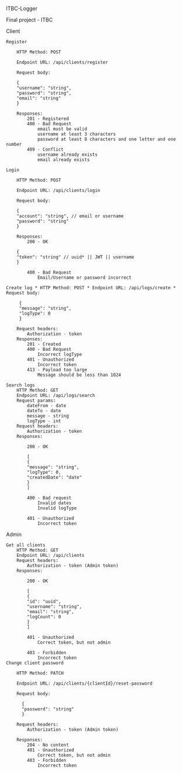 ITBC-Logger

Final project - ITBC 

Client

    Register

        HTTP Method: POST

        Endpoint URL: /api/clients/register

        Request body:

        {
        "username": "string",
        "password": "string",
        "email": "string"
        }

        Responses:
            201 - Registered
            400 - Bad Request
                email must be valid
                username at least 3 characters
                password at least 8 characters and one letter and one number
            409 - Conflict
                username already exists
                email already exists

    Login

        HTTP Method: POST

        Endpoint URL: /api/clients/login

        Request body:

        {
        "account": "string", // email or username
        "password": "string"
        }

        Responses:
            200 - OK

        {
        "token": "string" // uuid* || JWT || username
        }

            400 - Bad Request
                Email/Username or password incorrect

    Create log * HTTP Method: POST * Endpoint URL: /api/logs/create * Request body:

         {
         "message": "string",
         "logType": 0
         }

        Request headers:
            Authorization - token
        Responses:
            201 - Created
            400 - Bad Request
                Incorrect logType
            401 - Unauthorized
                Incorrect token
            413 - Payload too large
                Message should be less than 1024

    Search logs
        HTTP Method: GET
        Endpoint URL: /api/logs/search
        Request params:
            dateFrom - date
            dateTo - date
            message - string
            logType - int
        Request headers:
            Authorization - token
        Responses:

            200 - OK

            [
            {
            "message": "string",
            "logType": 0,
            "createdDate": "date"
            }
            ]

            400 - Bad request
                Invalid dates
                Invalid logType

            401 - Unauthorized
                Incorrect token

Admin

    Get all clients
        HTTP Method: GET
        Endpoint URL: /api/clients
        Request headers:
            Authorization - token (Admin token)
        Responses:

            200 - OK

            [
            {
            "id": "uuid",
            "username": "string",
            "email": "string",
            "logCount": 0
            }
            ]

            401 - Unauthorized
                Correct token, but not admin

            403 - Forbidden
                Incorrect token
    Change client password

        HTTP Method: PATCH

        Endpoint URL: /api/clients/{clientId}/reset-password

        Request body:

          {
          "password": "string"
          }

        Request headers:
            Authorization - token (Admin token)

        Responses:
            204 - No content
            401 - Unauthorized
                Correct token, but not admin
            403 - Forbidden
                Incorrect token
